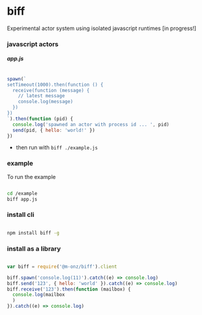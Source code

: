 
# biff

Experimental actor system using isolated javascript runtimes [in progress!]

### javascript actors

##### app.js

```js

spawn(`
setTimeout(1000).then(function () {
  receive(function (message) {
    // latest message
    console.log(message)
  })
})
`).then(function (pid) {
  console.log('spawned an actor with process id ... ', pid)
  send(pid, { hello: 'world!' })
})

```

* then run with ```biff ./example.js```


### example

To run the example

```sh

cd /example
biff app.js

```

### install cli

```sh

npm install biff -g

```

### install as a library

```js

var biff = require('@m-onz/biff').client

biff.spawn('console.log(11)').catch((e) => console.log)
biff.send('123', { hello: 'world' }).catch((e) => console.log)
biff.receive('123').then(function (mailbox) {
  console.log(mailbox
  )
}).catch((e) => console.log)

```
